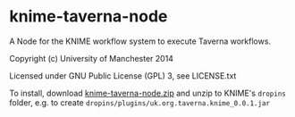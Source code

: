 knime-taverna-node
==================

A Node for the KNIME workflow system to execute
Taverna workflows.

Copyright (c) University of Manchester 2014

Licensed under GNU Public License (GPL) 3, see LICENSE.txt


To install, download [knime-taverna-node.zip](knime-taverna-node.zip?raw=true) and
unzip to KNIME's `dropins` folder, e.g. to create
`dropins/plugins/uk.org.taverna.knime_0.0.1.jar`

